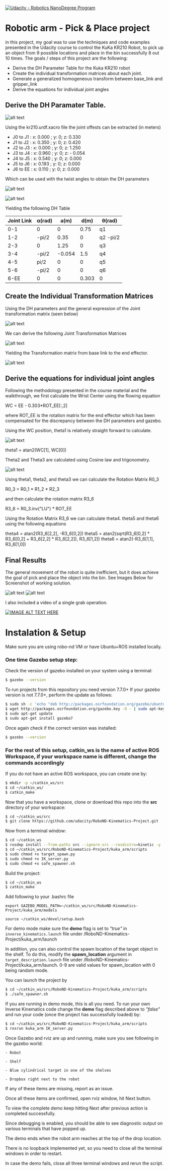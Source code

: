 [![Udacity - Robotics NanoDegree Program](https://s3-us-west-1.amazonaws.com/udacity-robotics/Extra+Images/RoboND_flag.png)](https://www.udacity.com/robotics)
# Robotic arm - Pick & Place project

in this project, my goal was to use the techniques and code examples presented in the Udacity course to control the KuKa KR210 Robot, to pick up an object from 9 possible locations and place in the bin successfully 8 out 10 times.
The goals / steps of this project are the following:

- Derive the DH Parameter Table for the Kuka KR210 robot
- Create the individual transformation matrices about each joint. 
- Generate a generalized homogeneous transform between base_link and gripper_link
- Derive the equations for individual joint angles

[//]: # (Image References)

[image1]: ./misc_images/kuka_arm_dh.jpg ""
[image2]: ./misc_images/kuka_arm_dh_0.jpg ""
[image3]: ./misc_images/kuka_arm_dh_0.jpg ""
[image4]: ./misc_images/gen_JointT.png ""
[image5]: ./misc_images/Joint_trans.jpg ""
[image6]: ./misc_images/Comb_trans.jpg ""
[image7]: ./misc_images/Theta1.jpg ""
[image8]: ./misc_images/Theta2-3.jpg ""
[image9]: ./misc_images/Grab_1.jpg ""
[image10]: ./misc_images/Grab_2.jpg ""


## Derive the DH Paramater Table. 

![alt text][image1]

Using the kr210.urdf.xacro file the joint offests can be extracted (in meters)

- J0 to J1 : x: 0.000 ; y: 0; z:   0.330
- J1 to J2 : x: 0.350 ; y: 0; z:   0.420
- J2 to J3 : x: 0.000 ; y: 0; z:   1.250
- J3 to J4 : x: 0.960 ; y: 0; z: - 0.054
- J4 to J5 : x: 0.540 ; y: 0; z:   0.000
- J5 to J6 : x: 0.193 ; y: 0; z:   0.000
- J6 to EE : x: 0.110 ; y: 0; z:   0.000

Which can be used with the twist angles to obtain the DH parameters 

![alt text][image2]

![alt text][image3]

Yielding the following DH Table

| Joint Link | α(rad) | a(m)   | d(m)  | θ(rad)   |
|------------|--------|--------|-------|----------|
| 0-1        | 0      | 0      | 0.75  | q1       |
| 1-2        | -pi/2  | 0.35   | 0     | q2 -pi/2 |
| 2-3        | 0      | 1.25   | 0     | q3       |
| 3-4        | -pi/2  | -0.054 | 1.5   | q4       |
| 4-5        | pi/2   | 0      | 0     | q5       |
| 5-6        | -pi/2  | 0      | 0     | q6       |
| 6-EE       | 0      | 0      | 0.303 | 0        |

## Create the Individual Transformation Matrices 
Using the DH parameters and the general expression of the Joint transformation matrix (seen below)

![alt text][image4]

We can derive the following Joint Transformation Matrices 

![alt text][image5]

Yielding the Transformation matrix from base link to the end effector.

![alt text][image6]

## Derive the equations for individual joint angles
Following the methodology presented in the course material and the walkthrough, we first calculate the Wrist Center using the flowing equation

WC = EE - 0.303*ROT_EE[:,2] 

where ROT_EE is the rotation matrix for the end effector which has been compensated for the discrepancy between the DH parameters and gazebo.

Using the WC position, theta1 is relatively straight forward to calculate.

![alt text][image7]

theta1 = atan2(WC[1], WC[0])

Theta2 and Theta3 are calculated using Cosine law and trigonometry.

![alt text][image8]

Using theta1, theta2, and theta3 we can calculate the Rotation Matrix R0_3

R0_3 = R0_1 * R1_2 * R2_3

and then calculate the rotation matrix R3_6

R3_6 = R0_3.inv("LU") * ROT_EE

Using the Rotation Matrix R3_6 we can calculate theta4. theta5 and theta6 using the following equations

theta4 = atan2(R3_6[2,2], -R3_6[0,2])
theta5 = atan2(sqrt(R3_6[0,2] * R3_6[0,2] + R3_6[2,2] * R3_6[2,2]), R3_6[1,2])
theta6 = atan2(-R3_6[1,1], R3_6[1,0])

## Final Results
The general movement of the robot is quite inefficient, but it does achieve the goal of pick and place the object into the bin.
See Images Below for Screenshot of working solution.

![alt text][image9]
![alt text][image10]

I also included a video of a single grab operation. 

[![IMAGE ALT TEXT HERE](http://img.youtube.com/vi/InOza8rKRDs/0.jpg)](https://www.youtube.com/watch?v=InOza8rKRDs)

# Instalation &  Setup
Make sure you are using robo-nd VM or have Ubuntu+ROS installed locally.

### One time Gazebo setup step:
Check the version of gazebo installed on your system using a terminal:
```sh
$ gazebo --version
```
To run projects from this repository you need version 7.7.0+
If your gazebo version is not 7.7.0+, perform the update as follows:
```sh
$ sudo sh -c 'echo "deb http://packages.osrfoundation.org/gazebo/ubuntu-stable `lsb_release -cs` main" > /etc/apt/sources.list.d/gazebo-stable.list'
$ wget http://packages.osrfoundation.org/gazebo.key -O - | sudo apt-key add -
$ sudo apt-get update
$ sudo apt-get install gazebo7
```

Once again check if the correct version was installed:
```sh
$ gazebo --version
```
### For the rest of this setup, catkin_ws is the name of active ROS Workspace, if your workspace name is different, change the commands accordingly

If you do not have an active ROS workspace, you can create one by:
```sh
$ mkdir -p ~/catkin_ws/src
$ cd ~/catkin_ws/
$ catkin_make
```

Now that you have a workspace, clone or download this repo into the **src** directory of your workspace:
```sh
$ cd ~/catkin_ws/src
$ git clone https://github.com/udacity/RoboND-Kinematics-Project.git
```

Now from a terminal window:

```sh
$ cd ~/catkin_ws
$ rosdep install --from-paths src --ignore-src --rosdistro=kinetic -y
$ cd ~/catkin_ws/src/RoboND-Kinematics-Project/kuka_arm/scripts
$ sudo chmod +x target_spawn.py
$ sudo chmod +x IK_server.py
$ sudo chmod +x safe_spawner.sh
```
Build the project:
```sh
$ cd ~/catkin_ws
$ catkin_make
```

Add following to your .bashrc file
```
export GAZEBO_MODEL_PATH=~/catkin_ws/src/RoboND-Kinematics-Project/kuka_arm/models

source ~/catkin_ws/devel/setup.bash
```

For demo mode make sure the **demo** flag is set to _"true"_ in `inverse_kinematics.launch` file under /RoboND-Kinematics-Project/kuka_arm/launch

In addition, you can also control the spawn location of the target object in the shelf. To do this, modify the **spawn_location** argument in `target_description.launch` file under /RoboND-Kinematics-Project/kuka_arm/launch. 0-9 are valid values for spawn_location with 0 being random mode.

You can launch the project by
```sh
$ cd ~/catkin_ws/src/RoboND-Kinematics-Project/kuka_arm/scripts
$ ./safe_spawner.sh
```

If you are running in demo mode, this is all you need. To run your own Inverse Kinematics code change the **demo** flag described above to _"false"_ and run your code (once the project has successfully loaded) by:
```sh
$ cd ~/catkin_ws/src/RoboND-Kinematics-Project/kuka_arm/scripts
$ rosrun kuka_arm IK_server.py
```
Once Gazebo and rviz are up and running, make sure you see following in the gazebo world:

	- Robot
	
	- Shelf
	
	- Blue cylindrical target in one of the shelves
	
	- Dropbox right next to the robot
	

If any of these items are missing, report as an issue.

Once all these items are confirmed, open rviz window, hit Next button.

To view the complete demo keep hitting Next after previous action is completed successfully. 

Since debugging is enabled, you should be able to see diagnostic output on various terminals that have popped up.

The demo ends when the robot arm reaches at the top of the drop location. 

There is no loopback implemented yet, so you need to close all the terminal windows in order to restart.

In case the demo fails, close all three terminal windows and rerun the script.

